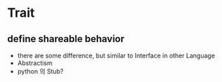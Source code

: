 # Trait
## define shareable behavior

* there are some difference, but similar to Interface in other Language
* Abstractism
* python 의 Stub?
